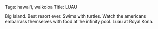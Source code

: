 Tags: hawai'i, waikoloa
Title: LUAU
  
Big Island. Best resort ever. Swims with turtles. Watch the americans embarrass themselves with food at the infinity pool. Luau at Royal Kona.  
